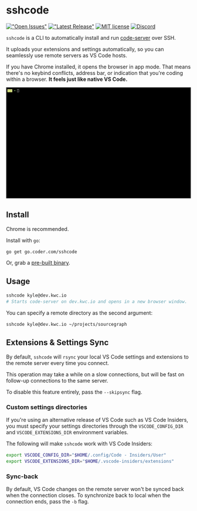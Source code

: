 # sshcode

[!["Open Issues"](https://img.shields.io/github/issues-raw/codercom/sshcode.svg)](https://github.com/codercom/sshcode/issues)
[!["Latest Release"](https://img.shields.io/github/release/codercom/sshcode.svg)](https://github.com/codercom/sshcode/releases/latest)
[![MIT license](https://img.shields.io/badge/license-MIT-green.svg)](https://github.com/codercom/sshcode/blob/master/LICENSE)
[![Discord](https://img.shields.io/discord/463752820026376202.svg?label=&logo=discord&logoColor=ffffff&color=7389D8&labelColor=6A7EC2)](https://discord.gg/zxSwN8Z)

`sshcode` is a CLI to automatically install and run [code-server](https://github.com/codercom/code-server) over SSH.

It uploads your extensions and settings automatically, so you can seamlessly use
remote servers as VS Code hosts.

If you have Chrome installed, it opens the browser in app mode. That means
there's no keybind conflicts, address bar, or indication that you're coding within a browser.
**It feels just like native VS Code.**

![Demo](/demo.gif)

## Install

Chrome is recommended.

Install with `go`:

```bash
go get go.coder.com/sshcode
```

Or, grab a [pre-built binary](https://github.com/codercom/sshcode/releases).

## Usage

```bash
sshcode kyle@dev.kwc.io
# Starts code-server on dev.kwc.io and opens in a new browser window.
```

You can specify a remote directory as the second argument:

```bash
sshcode kyle@dev.kwc.io ~/projects/sourcegraph
```

## Extensions & Settings Sync

By default, `sshcode` will `rsync` your local VS Code settings and extensions
to the remote server every time you connect.

This operation may take a while on a slow connections, but will be fast
on follow-up connections to the same server.

To disable this feature entirely, pass the `--skipsync` flag.

### Custom settings directories

If you're using an alternative release of VS Code such as VS Code Insiders, you
must specify your settings directories through the `VSCODE_CONFIG_DIR` and
`VSCODE_EXTENSIONS_DIR` environment variables.

The following will make `sshcode` work with VS Code Insiders:

```bash
export VSCODE_CONFIG_DIR="$HOME/.config/Code - Insiders/User"
export VSCODE_EXTENSIONS_DIR="$HOME/.vscode-insiders/extensions"
```

### Sync-back

By default, VS Code changes on the remote server won't be synced back
when the connection closes. To synchronize back to local when the connection ends,
pass the `-b` flag.